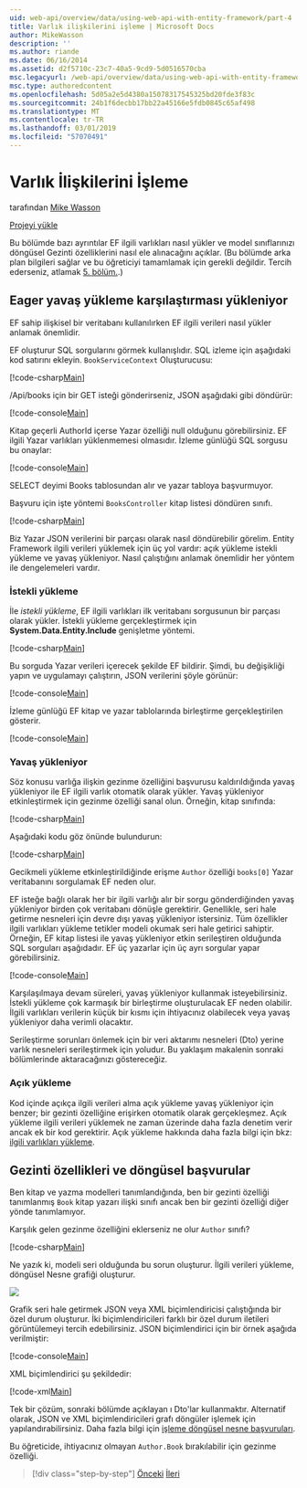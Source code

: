 ```yaml
---
uid: web-api/overview/data/using-web-api-with-entity-framework/part-4
title: Varlık ilişkilerini işleme | Microsoft Docs
author: MikeWasson
description: ''
ms.author: riande
ms.date: 06/16/2014
ms.assetid: d2f5710c-23c7-40a5-9cd9-5d0516570cba
msc.legacyurl: /web-api/overview/data/using-web-api-with-entity-framework/part-4
msc.type: authoredcontent
ms.openlocfilehash: 5d05a2e5d4380a15078317545325bd20fde3f83c
ms.sourcegitcommit: 24b1f6decbb17bb22a45166e5fdb0845c65af498
ms.translationtype: MT
ms.contentlocale: tr-TR
ms.lasthandoff: 03/01/2019
ms.locfileid: "57070491"
---
```

<a name="handling-entity-relations"></a>Varlık İlişkilerini İşleme
====================
tarafından [Mike Wasson](https://github.com/MikeWasson)

[Projeyi yükle](https://github.com/MikeWasson/BookService)

Bu bölümde bazı ayrıntılar EF ilgili varlıkları nasıl yükler ve model sınıflarınızı döngüsel Gezinti özelliklerini nasıl ele alınacağını açıklar. (Bu bölümde arka plan bilgileri sağlar ve bu öğreticiyi tamamlamak için gerekli değildir. Tercih ederseniz, atlamak [5. bölüm.](part-5.md).)

## <a name="eager-loading-versus-lazy-loading"></a>Eager yavaş yükleme karşılaştırması yükleniyor

EF sahip ilişkisel bir veritabanı kullanılırken EF ilgili verileri nasıl yükler anlamak önemlidir.

EF oluşturur SQL sorgularını görmek kullanışlıdır. SQL izleme için aşağıdaki kod satırını ekleyin. `BookServiceContext` Oluşturucusu:

[!code-csharp[Main](part-4/samples/sample1.cs)]

/Api/books için bir GET isteği gönderirseniz, JSON aşağıdaki gibi döndürür:

[!code-console[Main](part-4/samples/sample2.cmd)]

Kitap geçerli AuthorId içerse Yazar özelliği null olduğunu görebilirsiniz. EF ilgili Yazar varlıkları yüklenmemesi olmasıdır. İzleme günlüğü SQL sorgusu bu onaylar:

[!code-console[Main](part-4/samples/sample3.sql)]

SELECT deyimi Books tablosundan alır ve yazar tabloya başvurmuyor.

Başvuru için işte yöntemi `BooksController` kitap listesi döndüren sınıfı.

[!code-csharp[Main](part-4/samples/sample4.cs)]

Biz Yazar JSON verilerini bir parçası olarak nasıl döndürebilir görelim. Entity Framework ilgili verileri yüklemek için üç yol vardır: açık yükleme istekli yükleme ve yavaş yükleniyor. Nasıl çalıştığını anlamak önemlidir her yöntem ile dengelemeleri vardır.

### <a name="eager-loading"></a>İstekli yükleme

İle *istekli yükleme*, EF ilgili varlıkları ilk veritabanı sorgusunun bir parçası olarak yükler. İstekli yükleme gerçekleştirmek için **System.Data.Entity.Include** genişletme yöntemi.

[!code-csharp[Main](part-4/samples/sample5.cs)]

Bu sorguda Yazar verileri içerecek şekilde EF bildirir. Şimdi, bu değişikliği yapın ve uygulamayı çalıştırın, JSON verilerini şöyle görünür:

[!code-console[Main](part-4/samples/sample6.cmd)]

İzleme günlüğü EF kitap ve yazar tablolarında birleştirme gerçekleştirilen gösterir.

[!code-console[Main](part-4/samples/sample7.cmd)]

### <a name="lazy-loading"></a>Yavaş yükleniyor

Söz konusu varlığa ilişkin gezinme özelliğini başvurusu kaldırıldığında yavaş yükleniyor ile EF ilgili varlık otomatik olarak yükler. Yavaş yükleniyor etkinleştirmek için gezinme özelliği sanal olun. Örneğin, kitap sınıfında:

[!code-csharp[Main](part-4/samples/sample8.cs?highlight=6)]

Aşağıdaki kodu göz önünde bulundurun:

[!code-csharp[Main](part-4/samples/sample9.cs)]

Gecikmeli yükleme etkinleştirildiğinde erişme `Author` özelliği `books[0]` Yazar veritabanını sorgulamak EF neden olur.

EF isteğe bağlı olarak her bir ilgili varlığı alır bir sorgu gönderdiğinden yavaş yükleniyor birden çok veritabanı dönüşle gerektirir. Genellikle, seri hale getirme nesneleri için devre dışı yavaş yükleniyor istersiniz. Tüm özellikler ilgili varlıkları yükleme tetikler modeli okumak seri hale getirici sahiptir. Örneğin, EF kitap listesi ile yavaş yükleniyor etkin serileştiren olduğunda SQL sorguları aşağıdadır. EF üç yazarlar için üç ayrı sorgular yapar görebilirsiniz.

[!code-console[Main](part-4/samples/sample10.sql)]

Karşılaşılmaya devam süreleri, yavaş yükleniyor kullanmak isteyebilirsiniz. İstekli yükleme çok karmaşık bir birleştirme oluşturulacak EF neden olabilir. İlgili varlıkları verilerin küçük bir kısmı için ihtiyacınız olabilecek veya yavaş yükleniyor daha verimli olacaktır.

Serileştirme sorunları önlemek için bir veri aktarımı nesneleri (Dto) yerine varlık nesneleri serileştirmek için yoludur. Bu yaklaşım makalenin sonraki bölümlerinde aktaracağınızı göstereceğiz.

### <a name="explicit-loading"></a>Açık yükleme

Kod içinde açıkça ilgili verileri alma açık yükleme yavaş yükleniyor için benzer; bir gezinti özelliğine erişirken otomatik olarak gerçekleşmez. Açık yükleme ilgili verileri yüklemek ne zaman üzerinde daha fazla denetim verir ancak ek bir kod gerektirir. Açık yükleme hakkında daha fazla bilgi için bkz: [ilgili varlıkları yükleme](https://msdn.microsoft.com/data/jj574232#explicit).

## <a name="navigation-properties-and-circular-references"></a>Gezinti özellikleri ve döngüsel başvurular

Ben kitap ve yazma modelleri tanımlandığında, ben bir gezinti özelliği tanımlanmış `Book` kitap yazarı ilişki sınıfı ancak ben bir gezinti özelliği diğer yönde tanımlamıyor.

Karşılık gelen gezinme özelliğini eklerseniz ne olur `Author` sınıfı?

[!code-csharp[Main](part-4/samples/sample11.cs?highlight=7)]

Ne yazık ki, modeli seri olduğunda bu sorun oluşturur. İlgili verileri yükleme, döngüsel Nesne grafiği oluşturur.

![](part-4/_static/image1.png)

Grafik seri hale getirmek JSON veya XML biçimlendiricisi çalıştığında bir özel durum oluşturur. İki biçimlendiricileri farklı bir özel durum iletileri görüntülemeyi tercih edebilirsiniz. JSON biçimlendirici için bir örnek aşağıda verilmiştir:

[!code-console[Main](part-4/samples/sample12.cmd)]

XML biçimlendirici şu şekildedir:

[!code-xml[Main](part-4/samples/sample13.xml)]

Tek bir çözüm, sonraki bölümde açıklayan ı Dto'lar kullanmaktır. Alternatif olarak, JSON ve XML biçimlendiricileri grafı döngüler işlemek için yapılandırabilirsiniz. Daha fazla bilgi için [işleme döngüsel nesne başvuruları](../../formats-and-model-binding/json-and-xml-serialization.md#handling_circular_object_references).

Bu öğreticide, ihtiyacınız olmayan `Author.Book` bırakılabilir için gezinme özelliği.

> [!div class="step-by-step"]
> [Önceki](part-3.md)
> [İleri](part-5.md)
